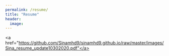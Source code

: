 ```yaml
---
permalink: /resume/
title: "Resume"
header:
  image: 
---
```

<a href="https://github.com/Sinamhd9/sinamhd9.github.io/raw/master/images/Sina_resume_update10302020.pdf"</a>
